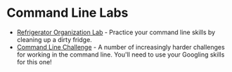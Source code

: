 # Command Line Labs

  + [Refrigerator Organization Lab](https://github.com/upperlinecode/command-line-refrigerator-lab) - Practice your command line skills by cleaning up a dirty fridge.
  + [Command Line Challenge](https://cmdchallenge.com) - A number of increasingly harder challenges for working in the command line. You'll need to use your Googling skills for this one!
